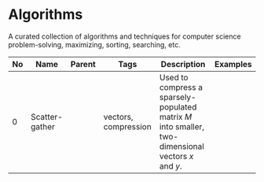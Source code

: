 # Algorithms

A curated collection of algorithms and techniques for computer science problem-solving, maximizing, sorting, searching, etc.

|No|Name|Parent|Tags|Description|Examples
|---|---|---|---|---|---|
|0|Scatter-gather||vectors, compression|Used to compress a sparsely-populated matrix $M$ into smaller, two-dimensional vectors $x$ and $y$.||
